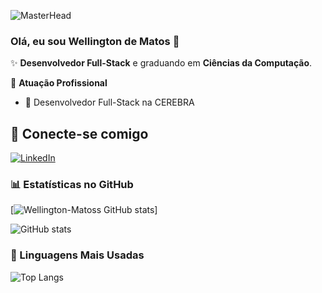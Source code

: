 ![MasterHead](https://res.cloudinary.com/superfolio/image/upload/v1620689979/68747470733a2f2f692e70696e696d672e636f6d2f6f726967696e616c732f63362f33332f63322f63363333633230656465383266306530636564376435373064626533613166332e676966_yjuh2s.gif)

### Olá, eu sou Wellington de Matos 👋

✨ **Desenvolvedor Full-Stack** e graduando em **Ciências da Computação**.

🏢 **Atuação Profissional**

- 🚀 Desenvolvedor Full-Stack na CEREBRA

## 📱 Conecte-se comigo

[![LinkedIn](https://img.shields.io/badge/LinkedIn-0077B5?style=for-the-badge&logo=linkedin&logoColor=white)](https://www.linkedin.com/in/wellington-de-matos-neves-616b06212/)

### 📊 Estatísticas no GitHub

[![Wellington-Matoss GitHub stats](https://github-readme-stats.vercel.app/api?username=Wellington-Matoss&theme=dracula&hide=stars&show_icons=true)]

![GitHub stats](https://github-readme-stats-git-masterrstaa-rickstaa.vercel.app/api?username=Wellington-Matoss&hide_title=true&show_icons=true&include_all_commits=true&count_private=true&line_height=25&hide=issues&theme=dracula)

### 🚀 Linguagens Mais Usadas

![Top Langs](https://github-readme-stats-git-masterrstaa-rickstaa.vercel.app/api/top-langs/?username=Wellington-Matoss&layout=compact&theme=dracula)
